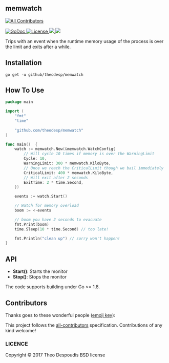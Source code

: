 memwatch
---
[![All Contributors](https://img.shields.io/badge/all_contributors-0-orange.svg?style=flat-square)](#contributors)

<a href="https://godoc.org/github.com/theodesp/memwatch">
<img src="https://godoc.org/github.com/theodesp/memwatch?status.svg" alt="GoDoc">
</a>

<a href="https://opensource.org/licenses/MIT" rel="nofollow">
<img src="https://img.shields.io/github/license/mashape/apistatus.svg" alt="License"/>
</a>

<a href="https://travis-ci.org/theodesp/memwatch" rel="nofollow">
<img src="https://travis-ci.org/theodesp/memwatch.svg?branch=master" />
</a>

<a href="https://codecov.io/gh/theodesp/memwatch">
  <img src="https://codecov.io/gh/theodesp/memwatch/branch/master/graph/badge.svg" />
</a>

Trips with an event when the runtime memory usage of the process is over the limit and exits after a while.

## Installation

```
go get -u github/theodesp/memwatch
```

## How To Use

```go
package main

import (
	"fmt"
	"time"
	
	"github.com/theodesp/memwatch"
)

func main()  {
	watch := memwatch.New(&memwatch.WatchConfig{
		// Will cycle 10 times if memory is over the WarningLimit
		Cycle: 10,
		WarningLimit: 300 * memwatch.KiloByte,
		// Once we reach the CriticalLimit though we bail immediately
		CriticalLimit: 400 * memwatch.KiloByte,
		// Will exit after 2 seconds
		ExitTime: 2 * time.Second,
	})

	events := watch.Start()

	// Watch for memory overload
	boom := <-events

	// boom you have 2 seconds to evacuate
	fmt.Print(boom)
	time.Sleep(10 * time.Second) // too late!

	fmt.Println("clean up") // sorry won't happen!
}

```

## API
* **Start()**: Starts the monitor
* **Stop()**: Stops the monitor

The code supports building under Go >= 1.8.

## Contributors
Thanks goes to these wonderful people ([emoji key](https://github.com/kentcdodds/all-contributors#emoji-key)):

<!-- ALL-CONTRIBUTORS-LIST:START - Do not remove or modify this section -->
<!-- prettier-ignore -->
<!-- ALL-CONTRIBUTORS-LIST:END -->

This project follows the [all-contributors](https://github.com/kentcdodds/all-contributors) specification. Contributions of any kind welcome!

### LICENCE

Copyright © 2017 Theo Despoudis BSD license
